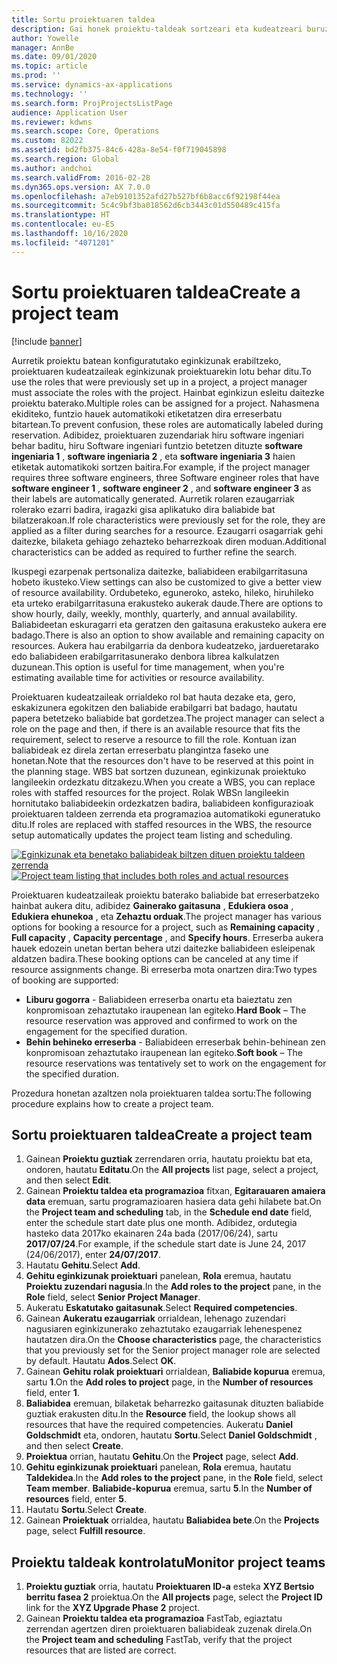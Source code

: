```yaml
---
title: Sortu proiektuaren taldea
description: Gai honek proiektu-taldeak sortzeari eta kudeatzeari buruzko informazioa ematen du.
author: Yowelle
manager: AnnBe
ms.date: 09/01/2020
ms.topic: article
ms.prod: ''
ms.service: dynamics-ax-applications
ms.technology: ''
ms.search.form: ProjProjectsListPage
audience: Application User
ms.reviewer: kdwns
ms.search.scope: Core, Operations
ms.custom: 82022
ms.assetid: bd2fb375-84c6-428a-8e54-f0f719045898
ms.search.region: Global
ms.author: andchoi
ms.search.validFrom: 2016-02-28
ms.dyn365.ops.version: AX 7.0.0
ms.openlocfilehash: a7eb9101352afd27b527bf6b8acc6f92198f44ea
ms.sourcegitcommit: 5c4c9bf3ba018562d6cb3443c01d550489c415fa
ms.translationtype: HT
ms.contentlocale: eu-ES
ms.lasthandoff: 10/16/2020
ms.locfileid: "4071201"
---
```

# <a name="create-a-project-team"></a><span data-ttu-id="40948-103">Sortu proiektuaren taldea</span><span class="sxs-lookup"><span data-stu-id="40948-103">Create a project team</span></span>

[!include [banner](../includes/banner.md)]

<span data-ttu-id="40948-104">Aurretik proiektu batean konfiguratutako eginkizunak erabiltzeko, proiektuaren kudeatzaileak eginkizunak proiektuarekin lotu behar ditu.</span><span class="sxs-lookup"><span data-stu-id="40948-104">To use the roles that were previously set up in a project, a project manager must associate the roles with the project.</span></span> <span data-ttu-id="40948-105">Hainbat eginkizun esleitu daitezke proiektu baterako.</span><span class="sxs-lookup"><span data-stu-id="40948-105">Multiple roles can be assigned for a project.</span></span> <span data-ttu-id="40948-106">Nahasmena ekiditeko, funtzio hauek automatikoki etiketatzen dira erreserbatu bitartean.</span><span class="sxs-lookup"><span data-stu-id="40948-106">To prevent confusion, these roles are automatically labeled during reservation.</span></span> <span data-ttu-id="40948-107">Adibidez, proiektuaren zuzendariak hiru software ingeniari behar baditu, hiru Software ingeniari funtzio betetzen dituzte **software ingeniaria 1** , **software ingeniaria 2** , eta **software ingeniaria 3** haien etiketak automatikoki sortzen baitira.</span><span class="sxs-lookup"><span data-stu-id="40948-107">For example, if the project manager requires three software engineers, three Software engineer roles that have **software engineer 1** , **software engineer 2** , and **software engineer 3** as their labels are automatically generated.</span></span> <span data-ttu-id="40948-108">Aurretik rolaren ezaugarriak rolerako ezarri badira, iragazki gisa aplikatuko dira baliabide bat bilatzerakoan.</span><span class="sxs-lookup"><span data-stu-id="40948-108">If role characteristics were previously set for the role, they are applied as a filter during searches for a resource.</span></span> <span data-ttu-id="40948-109">Ezaugarri osagarriak gehi daitezke, bilaketa gehiago zehazteko beharrezkoak diren moduan.</span><span class="sxs-lookup"><span data-stu-id="40948-109">Additional characteristics can be added as required to further refine the search.</span></span>

<span data-ttu-id="40948-110">Ikuspegi ezarpenak pertsonaliza daitezke, baliabideen erabilgarritasuna hobeto ikusteko.</span><span class="sxs-lookup"><span data-stu-id="40948-110">View settings can also be customized to give a better view of resource availability.</span></span> <span data-ttu-id="40948-111">Ordubeteko, eguneroko, asteko, hileko, hiruhileko eta urteko erabilgarritasuna erakusteko aukerak daude.</span><span class="sxs-lookup"><span data-stu-id="40948-111">There are options to show hourly, daily, weekly, monthly, quarterly, and annual availability.</span></span> <span data-ttu-id="40948-112">Baliabideetan eskuragarri eta geratzen den gaitasuna erakusteko aukera ere badago.</span><span class="sxs-lookup"><span data-stu-id="40948-112">There is also an option to show available and remaining capacity on resources.</span></span> <span data-ttu-id="40948-113">Aukera hau erabilgarria da denbora kudeatzeko, jardueretarako edo baliabideen erabilgarritasunerako denbora librea kalkulatzen duzunean.</span><span class="sxs-lookup"><span data-stu-id="40948-113">This option is useful for time management, when you're estimating available time for activities or resource availability.</span></span>

<span data-ttu-id="40948-114">Proiektuaren kudeatzaileak orrialdeko rol bat hauta dezake eta, gero, eskakizunera egokitzen den baliabide erabilgarri bat badago, hautatu papera betetzeko baliabide bat gordetzea.</span><span class="sxs-lookup"><span data-stu-id="40948-114">The project manager can select a role on the page and then, if there is an available resource that fits the requirement, select to reserve a resource to fill the role.</span></span> <span data-ttu-id="40948-115">Kontuan izan baliabideak ez direla zertan erreserbatu plangintza faseko une honetan.</span><span class="sxs-lookup"><span data-stu-id="40948-115">Note that the resources don't have to be reserved at this point in the planning stage.</span></span> <span data-ttu-id="40948-116">WBS bat sortzen duzunean, eginkizunak proiektuko langileekin ordezkatu ditzakezu.</span><span class="sxs-lookup"><span data-stu-id="40948-116">When you create a WBS, you can replace roles with staffed resources for the project.</span></span> <span data-ttu-id="40948-117">Rolak WBSn langileekin hornitutako baliabideekin ordezkatzen badira, baliabideen konfigurazioak proiektuaren taldeen zerrenda eta programazioa automatikoki eguneratuko ditu.</span><span class="sxs-lookup"><span data-stu-id="40948-117">If roles are replaced with staffed resources in the WBS, the resource setup automatically updates the project team listing and scheduling.</span></span>

<span data-ttu-id="40948-118">[![Eginkizunak eta benetako baliabideak biltzen dituen proiektu taldeen zerrenda](./media/projectresourcing03-1024x368.jpg)](./media/projectresourcing03.jpg)</span><span class="sxs-lookup"><span data-stu-id="40948-118">[![Project team listing that includes both roles and actual resources](./media/projectresourcing03-1024x368.jpg)](./media/projectresourcing03.jpg)</span></span> 

<span data-ttu-id="40948-119">Proiektuaren kudeatzaileak proiektu baterako baliabide bat erreserbatzeko hainbat aukera ditu, adibidez **Gainerako gaitasuna** , **Edukiera osoa** , **Edukiera ehunekoa** , eta **Zehaztu orduak**.</span><span class="sxs-lookup"><span data-stu-id="40948-119">The project manager has various options for booking a resource for a project, such as **Remaining capacity** , **Full capacity** , **Capacity percentage** , and **Specify hours**.</span></span> <span data-ttu-id="40948-120">Erreserba aukera hauek edozein unetan bertan behera utzi daitezke baliabideen esleipenak aldatzen badira.</span><span class="sxs-lookup"><span data-stu-id="40948-120">These booking options can be canceled at any time if resource assignments change.</span></span> <span data-ttu-id="40948-121">Bi erreserba mota onartzen dira:</span><span class="sxs-lookup"><span data-stu-id="40948-121">Two types of booking are supported:</span></span>

- <span data-ttu-id="40948-122">**Liburu gogorra** - Baliabideen erreserba onartu eta baieztatu zen konpromisoan zehaztutako iraupenean lan egiteko.</span><span class="sxs-lookup"><span data-stu-id="40948-122">**Hard Book** – The resource reservation was approved and confirmed to work on the engagement for the specified duration.</span></span>
- <span data-ttu-id="40948-123">**Behin behineko erreserba** - Baliabideen erreserbak behin-behinean zen konpromisoan zehaztutako iraupenean lan egiteko.</span><span class="sxs-lookup"><span data-stu-id="40948-123">**Soft book** – The resource reservations was tentatively set to work on the engagement for the specified duration.</span></span>

<span data-ttu-id="40948-124">Prozedura honetan azaltzen nola proiektuaren taldea sortu:</span><span class="sxs-lookup"><span data-stu-id="40948-124">The following procedure explains how to create a project team.</span></span>

## <a name="create-a-project-team"></a><span data-ttu-id="40948-125">Sortu proiektuaren taldea</span><span class="sxs-lookup"><span data-stu-id="40948-125">Create a project team</span></span>

1. <span data-ttu-id="40948-126">Gainean **Proiektu guztiak** zerrendaren orria, hautatu proiektu bat eta, ondoren, hautatu **Editatu**.</span><span class="sxs-lookup"><span data-stu-id="40948-126">On the **All projects** list page, select a project, and then select **Edit**.</span></span>
2. <span data-ttu-id="40948-127">Gainean **Proiektu taldea eta programazioa** fitxan, **Egitarauaren amaiera data** eremuan, sartu programazioaren hasiera data gehi hilabete bat.</span><span class="sxs-lookup"><span data-stu-id="40948-127">On the **Project team and scheduling** tab, in the **Schedule end date** field, enter the schedule start date plus one month.</span></span> <span data-ttu-id="40948-128">Adibidez, ordutegia hasteko data 2017ko ekainaren 24a bada (2017/06/24), sartu **2017/07/24**.</span><span class="sxs-lookup"><span data-stu-id="40948-128">For example, if the schedule start date is June 24, 2017 (24/06/2017), enter **24/07/2017**.</span></span>
3. <span data-ttu-id="40948-129">Hautatu **Gehitu**.</span><span class="sxs-lookup"><span data-stu-id="40948-129">Select **Add**.</span></span>
4. <span data-ttu-id="40948-130">**Gehitu eginkizunak proiektuari** panelean, **Rola** eremua, hautatu **Proiektu zuzendari nagusia**.</span><span class="sxs-lookup"><span data-stu-id="40948-130">In the **Add roles to the project** pane, in the **Role** field, select **Senior Project Manager**.</span></span>
5. <span data-ttu-id="40948-131">Aukeratu **Eskatutako gaitasunak**.</span><span class="sxs-lookup"><span data-stu-id="40948-131">Select **Required competencies**.</span></span>
6. <span data-ttu-id="40948-132">Gainean **Aukeratu ezaugarriak** orrialdean, lehenago zuzendari nagusiaren eginkizunerako zehaztutako ezaugarriak lehenespenez hautatzen dira.</span><span class="sxs-lookup"><span data-stu-id="40948-132">On the **Choose characteristics** page, the characteristics that you previously set for the Senior project manager role are selected by default.</span></span> <span data-ttu-id="40948-133">Hautatu **Ados**.</span><span class="sxs-lookup"><span data-stu-id="40948-133">Select **OK**.</span></span>
7. <span data-ttu-id="40948-134">Gainean **Gehitu rolak proiektuari** orrialdean, **Baliabide kopurua** eremua, sartu **1**.</span><span class="sxs-lookup"><span data-stu-id="40948-134">On the **Add roles to project** page, in the **Number of resources** field, enter **1**.</span></span>
8. <span data-ttu-id="40948-135">**Baliabidea** eremuan, bilaketak beharrezko gaitasunak dituzten baliabide guztiak erakusten ditu.</span><span class="sxs-lookup"><span data-stu-id="40948-135">In the **Resource** field, the lookup shows all resources that have the required competencies.</span></span> <span data-ttu-id="40948-136">Aukeratu **Daniel Goldschmidt** eta, ondoren, hautatu **Sortu**.</span><span class="sxs-lookup"><span data-stu-id="40948-136">Select **Daniel Goldschmidt** , and then select **Create**.</span></span>
9. <span data-ttu-id="40948-137">**Proiektua** orrian, hautatu **Gehitu**.</span><span class="sxs-lookup"><span data-stu-id="40948-137">On the **Project** page, select **Add**.</span></span>
10. <span data-ttu-id="40948-138">**Gehitu eginkizunak proiektuari** panelean, **Rola** eremua, hautatu **Taldekidea**.</span><span class="sxs-lookup"><span data-stu-id="40948-138">In the **Add roles to the project** pane, in the **Role** field, select **Team member**.</span></span> <span data-ttu-id="40948-139">**Baliabide-kopurua** eremua, sartu **5**.</span><span class="sxs-lookup"><span data-stu-id="40948-139">In the **Number of resources** field, enter **5**.</span></span>
11. <span data-ttu-id="40948-140">Hautatu **Sortu**.</span><span class="sxs-lookup"><span data-stu-id="40948-140">Select **Create**.</span></span>
12. <span data-ttu-id="40948-141">Gainean **Proiektuak** orrialdea, hautatu **Baliabidea bete**.</span><span class="sxs-lookup"><span data-stu-id="40948-141">On the **Projects** page, select **Fulfill resource**.</span></span>

## <a name="monitor-project-teams"></a><span data-ttu-id="40948-142">Proiektu taldeak kontrolatu</span><span class="sxs-lookup"><span data-stu-id="40948-142">Monitor project teams</span></span>
1. <span data-ttu-id="40948-143">**Proiektu guztiak** orria, hautatu **Proiektuaren ID-a** esteka **XYZ Bertsio berritu fasea 2** proiektua.</span><span class="sxs-lookup"><span data-stu-id="40948-143">On the **All projects** page, select the **Project ID** link for the **XYZ Upgrade Phase 2** project.</span></span>
2. <span data-ttu-id="40948-144">Gainean **Proiektu taldea eta programazioa** FastTab, egiaztatu zerrendan agertzen diren proiektuaren baliabideak zuzenak direla.</span><span class="sxs-lookup"><span data-stu-id="40948-144">On the **Project team and scheduling** FastTab, verify that the project resources that are listed are correct.</span></span>
